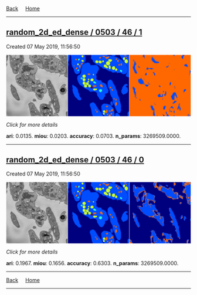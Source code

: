 
[Back](..)&nbsp;&nbsp;&nbsp;&nbsp;&nbsp;[Home](https://leapmanlab.github.io/snapshots)

---

<div class="summary"><a href="1"><h2>random_2d_ed_dense / 0503 / 46 / 1</h2></a><p>Created 07 May 2019, 11:56:50
</p><a href="1"><img src="1/media/summary.png" align="center"></a><p>
<i>Click for more details</i>
</p></div>

**ari**: 0.0135. **miou**: 0.0203. **accuracy**: 0.0703. **n_params**: 3269509.0000. 

---

<div class="summary"><a href="0"><h2>random_2d_ed_dense / 0503 / 46 / 0</h2></a><p>Created 07 May 2019, 11:56:50
</p><a href="0"><img src="0/media/summary.png" align="center"></a><p>
<i>Click for more details</i>
</p></div>

**ari**: 0.1967. **miou**: 0.1656. **accuracy**: 0.6303. **n_params**: 3269509.0000. 

---

[Back](..)&nbsp;&nbsp;&nbsp;&nbsp;&nbsp;[Home](https://leapmanlab.github.io/snapshots)

---